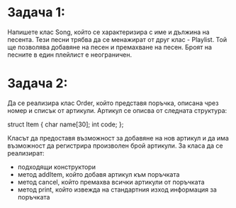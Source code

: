# Задача 1: 
Напишете клас Song, който се характеризира с име и дължина на песента. Тези песни трябва да се менажират от друг клас - Playlist. Той ще позволява добавяне на песен и премахване на песен. Броят на песните в един плейлист е неограничен.

# Задача 2: 
Да се реализира клас Order, който представя поръчка, описана чрез номер и списък от артикули. Артикул се описва от следната структура:

struct Item 
{
	char name[30];
	int code;
};

Класът да предоставя възможност за добавяне на нов артикул и да има възможност да регистрира произволен брой артикули. За класа да се реализират:

* подходящи конструктори
* метод addItem, който добавя артикул към поръчката
* метод cancel, който премахва всички артикули от поръчката
* метод print, който извежда на стандартния изход информация за поръчката
